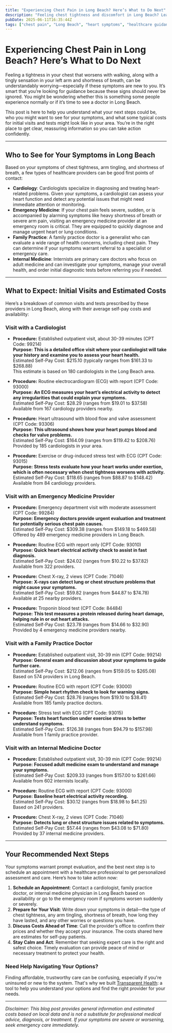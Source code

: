```yaml
---
title: "Experiencing Chest Pain in Long Beach? Here’s What to Do Next"
description: "Feeling chest tightness and discomfort in Long Beach? Learn who to see, what tests you might need, and estimated costs to help guide your next healthcare steps."
pubDate: 2025-06-11T16:35:44Z
tags: ["chest pain", "Long Beach", "heart symptoms", "healthcare guidance", "cardiology", "emergency medicine"]
---
```


# Experiencing Chest Pain in Long Beach? Here’s What to Do Next

Feeling a tightness in your chest that worsens with walking, along with a tingly sensation in your left arm and shortness of breath, can be understandably worrying—especially if these symptoms are new to you. It’s smart that you’re looking for guidance because these signs should never be ignored. You might be wondering whether this is something some people experience normally or if it’s time to see a doctor in Long Beach.

This post is here to help you understand what your next steps could be, who you might want to see for your symptoms, and what some typical costs for initial visits and tests might look like in your area. You’re in the right place to get clear, reassuring information so you can take action confidently.

---

## Who to See for Your Symptoms in Long Beach

Based on your symptoms of chest tightness, arm tingling, and shortness of breath, a few types of healthcare providers can be good first points of contact:

- **Cardiology**: Cardiologists specialize in diagnosing and treating heart-related problems. Given your symptoms, a cardiologist can assess your heart function and detect any potential issues that might need immediate attention or monitoring.
- **Emergency Medicine**: If your chest pain feels severe, sudden, or is accompanied by alarming symptoms like heavy shortness of breath or severe arm pain, visiting an emergency medicine provider at an emergency room is critical. They are equipped to quickly diagnose and manage urgent heart or lung conditions.
- **Family Practice**: A family practice doctor is a generalist who can evaluate a wide range of health concerns, including chest pain. They can determine if your symptoms warrant referral to a specialist or emergency care.
- **Internal Medicine**: Internists are primary care doctors who focus on adult medicine and can investigate your symptoms, manage your overall health, and order initial diagnostic tests before referring you if needed.

---

## What to Expect: Initial Visits and Estimated Costs

Here’s a breakdown of common visits and tests prescribed by these providers in Long Beach, along with their average self-pay costs and availability:

### Visit with a Cardiologist

- **Procedure:** Established outpatient visit, about 30-39 minutes (CPT Code: 99214)  
  **Purpose:** **This is a detailed office visit where your cardiologist will take your history and examine you to assess your heart health.**  
  Estimated Self-Pay Cost: $215.10 (typically ranges from $161.33 to $268.88)  
  This estimate is based on 180 cardiologists in the Long Beach area.

- **Procedure:** Routine electrocardiogram (ECG) with report (CPT Code: 93000)  
  **Purpose:** **An ECG measures your heart’s electrical activity to detect any irregularities that could explain your symptoms.**  
  Estimated Self-Pay Cost: $28.29 (ranges from $19.01 to $37.58)  
  Available from 167 cardiology providers nearby.

- **Procedure:** Heart ultrasound with blood flow and valve assessment (CPT Code: 93306)  
  **Purpose:** **This ultrasound shows how your heart pumps blood and checks for valve problems.**  
  Estimated Self-Pay Cost: $164.09 (ranges from $119.42 to $208.76)  
  Provided by 185 cardiologists in your area.

- **Procedure:** Exercise or drug-induced stress test with ECG (CPT Code: 93015)  
  **Purpose:** **Stress tests evaluate how your heart works under exertion, which is often necessary when chest tightness worsens with activity.**  
  Estimated Self-Pay Cost: $118.65 (ranges from $88.87 to $148.42)  
  Available from 84 cardiology providers.

### Visit with an Emergency Medicine Provider

- **Procedure:** Emergency department visit with moderate assessment (CPT Code: 99284)  
  **Purpose:** **Emergency doctors provide urgent evaluation and treatment for potentially serious chest pain causes.**  
  Estimated Self-Pay Cost: $309.38 (ranges from $149.18 to $469.58)  
  Offered by 489 emergency medicine providers in Long Beach.

- **Procedure:** Routine ECG with report only (CPT Code: 93010)  
  **Purpose:** **Quick heart electrical activity check to assist in fast diagnosis.**  
  Estimated Self-Pay Cost: $24.02 (ranges from $10.22 to $37.82)  
  Available from 322 providers.

- **Procedure:** Chest X-ray, 2 views (CPT Code: 71046)  
  **Purpose:** **X-rays can detect lung or chest structure problems that might cause your symptoms.**  
  Estimated Self-Pay Cost: $59.82 (ranges from $44.87 to $74.78)  
  Available at 25 nearby providers.

- **Procedure:** Troponin blood test (CPT Code: 84484)  
  **Purpose:** **This test measures a protein released during heart damage, helping rule in or out heart attacks.**  
  Estimated Self-Pay Cost: $23.78 (ranges from $14.66 to $32.90)  
  Provided by 4 emergency medicine providers nearby.

### Visit with a Family Practice Doctor

- **Procedure:** Established outpatient visit, 30-39 min (CPT Code: 99214)  
  **Purpose:** **General exam and discussion about your symptoms to guide further care.**  
  Estimated Self-Pay Cost: $212.06 (ranges from $159.05 to $265.08)  
  Based on 574 providers in Long Beach.

- **Procedure:** Routine ECG with report (CPT Code: 93000)  
  **Purpose:** **Simple heart rhythm check to look for warning signs.**  
  Estimated Self-Pay Cost: $28.76 (ranges from $19.10 to $38.41)  
  Available from 185 family practice doctors.

- **Procedure:** Stress test with ECG (CPT Code: 93015)  
  **Purpose:** **Tests heart function under exercise stress to better understand symptoms.**  
  Estimated Self-Pay Cost: $126.38 (ranges from $94.79 to $157.98)  
  Available from 1 family practice provider.

### Visit with an Internal Medicine Doctor

- **Procedure:** Established outpatient visit, 30-39 min (CPT Code: 99214)  
  **Purpose:** **Focused adult medicine exam to understand and manage your symptoms.**  
  Estimated Self-Pay Cost: $209.33 (ranges from $157.00 to $261.66)  
  Available from 602 internists locally.

- **Procedure:** Routine ECG with report (CPT Code: 93000)  
  **Purpose:** **Baseline heart electrical activity recording.**  
  Estimated Self-Pay Cost: $30.12 (ranges from $18.98 to $41.25)  
  Based on 241 providers.

- **Procedure:** Chest X-ray, 2 views (CPT Code: 71046)  
  **Purpose:** **Detects lung or chest structure issues related to symptoms.**  
  Estimated Self-Pay Cost: $57.44 (ranges from $43.08 to $71.80)  
  Provided by 37 internal medicine providers.

---

## Your Recommended Next Steps

Your symptoms warrant prompt evaluation, and the best next step is to schedule an appointment with a healthcare professional to get personalized assessment and care. Here’s how to take action now:

1. **Schedule an Appointment**: Contact a cardiologist, family practice doctor, or internal medicine physician in Long Beach based on availability or go to the emergency room if symptoms worsen suddenly or severely.
2. **Prepare for Your Visit**: Write down your symptoms in detail—the type of chest tightness, any arm tingling, shortness of breath, how long they have lasted, and any other worries or questions you have.
3. **Discuss Costs Ahead of Time**: Call the provider’s office to confirm their prices and whether they accept your insurance. The costs shared here are estimates for self-pay patients.
4. **Stay Calm and Act**: Remember that seeking expert care is the right and safest choice. Timely evaluation can provide peace of mind or necessary treatment to protect your health.

### Need Help Navigating Your Options?

Finding affordable, trustworthy care can be confusing, especially if you're uninsured or new to the system. That's why we built [Transparent Health](https://transparenthealth.ai): a tool to help you understand your options and find the right provider for your needs. 

---

*Disclaimer: This blog post provides general information and estimated costs based on local data and is not a substitute for professional medical advice, diagnosis, or treatment. If your symptoms are severe or worsening, seek emergency care immediately.*